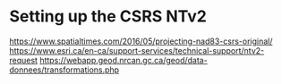 # Setting up the CSRS NTv2

https://www.spatialtimes.com/2016/05/projecting-nad83-csrs-original/
https://www.esri.ca/en-ca/support-services/technical-support/ntv2-request
https://webapp.geod.nrcan.gc.ca/geod/data-donnees/transformations.php
